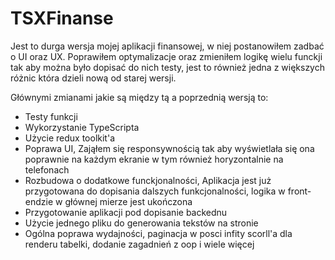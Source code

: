 # TSXFinanse
Jest to durga wersja mojej aplikacji finansowej, w niej postanowiłem zadbać o UI oraz UX.
Poprawiłem optymalizacje oraz zmieniłem logikę wielu funckji tak aby można było dopisać do nich testy, jest to również jedna z większych różnic która
dzieli nową od starej wersji.

Głównymi zmianami jakie są między tą a poprzednią wersją to:
- Testy funkcji
- Wykorzystanie TypeScripta
- Użycie redux toolkit'a 
- Poprawa UI, Zająłem się responsywnością tak aby wyświetlała się ona poprawnie na każdym ekranie w tym również horyzontalnie na telefonach
- Rozbudowa o dodatkowe funckjonalności, Aplikacja jest już przygotowana do dopisania dalszych funkcjonalności, logika w front-endzie w głównej mierze jest ukończona
- Przygotowanie aplikacji pod dopisanie backednu
- Użycie jednego pliku do generowania tekstów na stronie
- Ogólna poprawa wydajności, paginacja w posci infity scorll'a dla renderu tabelki, dodanie zagadnień z oop i wiele więcej



